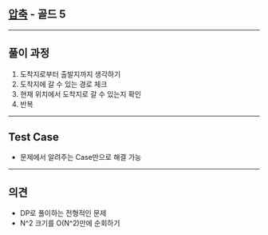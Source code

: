 ## [압축](https://www.acmicpc.net/problem/1890) - 골드 5

---

## 풀이 과정
1. 도착지로부터 출발지까지 생각하기
2. 도착지에 갈 수 있는 경로 체크
3. 현재 위치에서 도착지로 갈 수 있는지 확인
4. 반복

---

## Test Case
- 문제에서 알려주는 Case만으로 해결 가능

---

## 의견
- DP로 풀이하는 전형적인 문제
- N^2 크기를 O(N^2)만에 순회하기